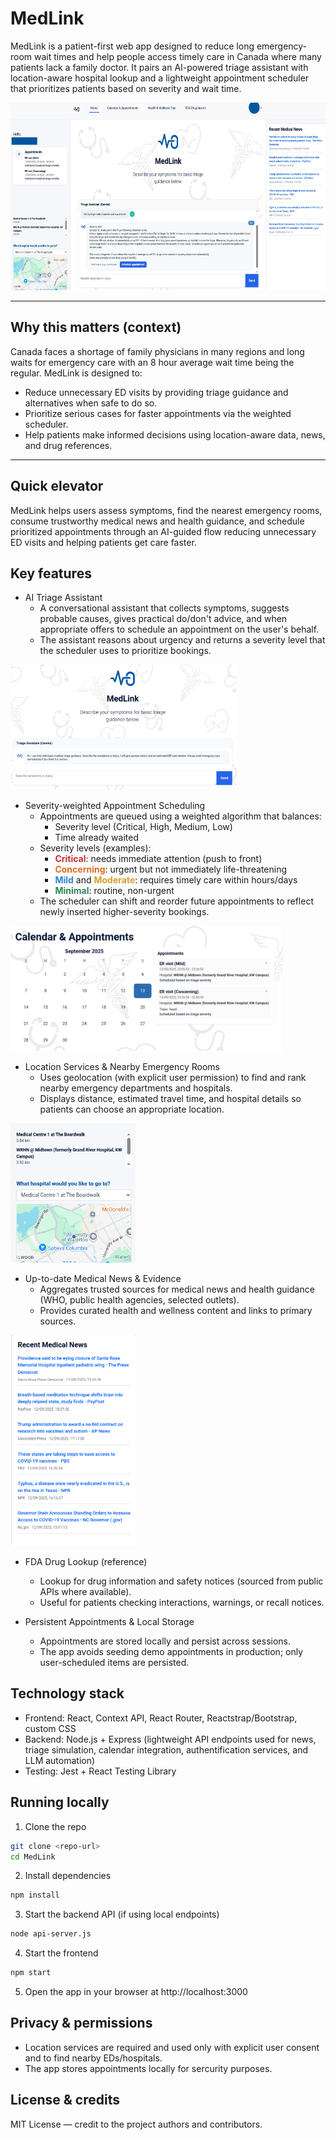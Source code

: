   # MedLink

  MedLink is a patient-first web app designed to reduce long emergency-room wait times and help people access timely care in Canada where many patients lack a family doctor. It pairs an AI-powered triage assistant with location-aware hospital lookup and a lightweight appointment scheduler that prioritizes patients based on severity and wait time.

  <img src="readme_images/whole.jpg" height="300px">

  ---

  ## Why this matters (context)
  Canada faces a shortage of family physicians in many regions and long waits for emergency care with an 8 hour average wait time being the regular. MedLink is designed to:
  - Reduce unnecessary ED visits by providing triage guidance and alternatives when safe to do so.
  - Prioritize serious cases for faster appointments via the weighted scheduler.
  - Help patients make informed decisions using location-aware data, news, and drug references.

  ---

  ## Quick elevator

  MedLink helps users assess symptoms, find the nearest emergency rooms, consume trustworthy medical news and health guidance, and schedule prioritized appointments through an AI-guided flow reducing unnecessary ED visits and helping patients get care faster.

  ## Key features

  - AI Triage Assistant
    - A conversational assistant that collects symptoms, suggests probable causes, gives practical do/don't advice, and when appropriate offers to schedule an appointment on the user's behalf.
    - The assistant reasons about urgency and returns a severity level that the scheduler uses to prioritize bookings.
  <img src="readme_images/assistant.png" height="200px">

  - Severity-weighted Appointment Scheduling
    - Appointments are queued using a weighted algorithm that balances:
      - Severity level (Critical, High, Medium, Low)
      - Time already waited
    - Severity levels (examples):
      - <span style="color:#c53030;font-weight:bold;">Critical</span>: needs immediate attention (push to front)
      - <span style="color:#dd6b20;font-weight:bold;">Concerning</span>: urgent but not immediately life-threatening
      - <span style="color:#3182ce;font-weight:bold;">Mild</span> and <span style="color:#d69e2e;font-weight:bold;">Moderate</span>: requires timely care within hours/days
      - <span style="color:#2f855a;font-weight:bold;">Minimal</span>: routine, non-urgent
    - The scheduler can shift and reorder future appointments to reflect newly inserted higher-severity bookings.
  <img src="readme_images/appointment.png" height="200px">

  - Location Services & Nearby Emergency Rooms
    - Uses geolocation (with explicit user permission) to find and rank nearby emergency departments and hospitals.
    - Displays distance, estimated travel time, and hospital details so patients can choose an appropriate location.  
  <img src="readme_images/location.png" width="200px">

  - Up-to-date Medical News & Evidence
    - Aggregates trusted sources for medical news and health guidance (WHO, public health agencies, selected outlets).
    - Provides curated health and wellness content and links to primary sources.  
  <img src="readme_images/news.png" width="200px">

  - FDA Drug Lookup (reference)
    - Lookup for drug information and safety notices (sourced from public APIs where available).
    - Useful for patients checking interactions, warnings, or recall notices.


  - Persistent Appointments & Local Storage
    - Appointments are stored locally and persist across sessions.
    - The app avoids seeding demo appointments in production; only user-scheduled items are persisted.

  ## Technology stack
  - Frontend: React, Context API, React Router, Reactstrap/Bootstrap, custom CSS
  - Backend: Node.js + Express (lightweight API endpoints used for news, triage simulation, calendar integration, authentification services, and LLM automation)
  - Testing: Jest + React Testing Library

  ## Running locally
  1. Clone the repo
  ```bash
  git clone <repo-url>
  cd MedLink
  ```
  2. Install dependencies
  ```bash
  npm install
  ```
  3. Start the backend API (if using local endpoints)
  ```bash
  node api-server.js
  ```
  4. Start the frontend
  ```bash
  npm start
  ```
  5. Open the app in your browser at http://localhost:3000

  ## Privacy & permissions
  - Location services are required and used only with explicit user consent and to find nearby EDs/hospitals.
  - The app stores appointments locally for sercurity purposes.

  ## License & credits
  MIT License — credit to the project authors and contributors.
